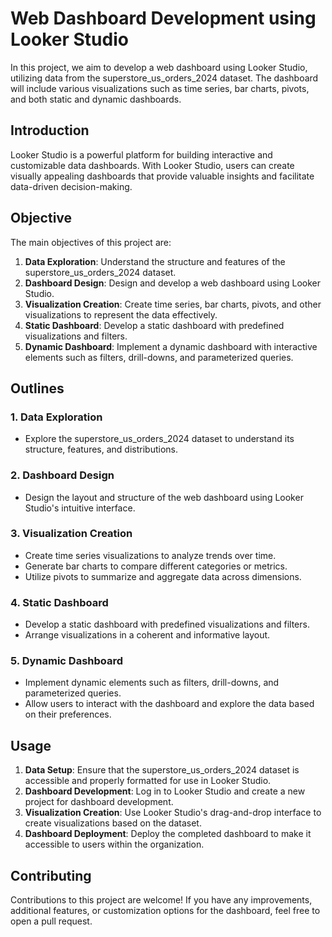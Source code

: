 # Web Dashboard Development using Looker Studio

In this project, we aim to develop a web dashboard using Looker Studio, utilizing data from the superstore_us_orders_2024 dataset.
The dashboard will include various visualizations such as time series, bar charts, pivots, and both static and dynamic dashboards.

## Introduction
Looker Studio is a powerful platform for building interactive and customizable data dashboards. 
With Looker Studio, users can create visually appealing dashboards that provide valuable insights and facilitate data-driven decision-making.

## Objective
The main objectives of this project are:
1. **Data Exploration**: Understand the structure and features of the superstore_us_orders_2024 dataset.
2. **Dashboard Design**: Design and develop a web dashboard using Looker Studio.
3. **Visualization Creation**: Create time series, bar charts, pivots, and other visualizations to represent the data effectively.
4. **Static Dashboard**: Develop a static dashboard with predefined visualizations and filters.
5. **Dynamic Dashboard**: Implement a dynamic dashboard with interactive elements such as filters, drill-downs, and parameterized queries.

## Outlines

### 1. Data Exploration
   - Explore the superstore_us_orders_2024 dataset to understand its structure, features, and distributions.
### 2. Dashboard Design
   - Design the layout and structure of the web dashboard using Looker Studio's intuitive interface.
### 3. Visualization Creation
   - Create time series visualizations to analyze trends over time.
   - Generate bar charts to compare different categories or metrics.
   - Utilize pivots to summarize and aggregate data across dimensions.
### 4. Static Dashboard
   - Develop a static dashboard with predefined visualizations and filters.
   - Arrange visualizations in a coherent and informative layout.
### 5. Dynamic Dashboard
   - Implement dynamic elements such as filters, drill-downs, and parameterized queries.
   - Allow users to interact with the dashboard and explore the data based on their preferences.

## Usage
1. **Data Setup**: Ensure that the superstore_us_orders_2024 dataset is accessible and properly formatted for use in Looker Studio.
2. **Dashboard Development**: Log in to Looker Studio and create a new project for dashboard development.
3. **Visualization Creation**: Use Looker Studio's drag-and-drop interface to create visualizations based on the dataset.
4. **Dashboard Deployment**: Deploy the completed dashboard to make it accessible to users within the organization.

## Contributing
Contributions to this project are welcome! If you have any improvements, additional features, or customization options for the dashboard, feel free to open a pull request.
